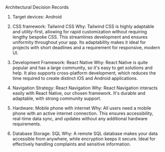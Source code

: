 Architectural Decision Records

1. Target devices: Android
2. CSS framework: Tailwind CSS
   Why: Tailwind CSS is highly adaptable and utility-first, allowing for rapid customization without requiring lengthy bespoke CSS. This streamlines development and ensures uniformity throughout your app. Its adaptability makes it ideal for projects with short deadlines and a requirement for responsive, modern UI.

3. Development Framework: React Native
   Why: React Native is quite popular and has a large community, so it's easy to get solutions and help. It also supports cross-platform development, which reduces the time required to create distinct iOS and Android applications.

4. Navigation Strategy: React Navigation
   Why: React Navigation interacts easily with React Native, our chosen framework. It's durable and adaptable, with strong community support.

5. Hardware: Mobile phone with internet
   Why: All users need a mobile phone with an active internet connection. This ensures accessibility, real-time data sync, and updates without any additional hardware requirements.

6. Database Storage: SQL
   Why: A remote SQL database makes your data accessible from anywhere, while encryption keeps it secure. Ideal for effectively handling complaints and sensitive information.
